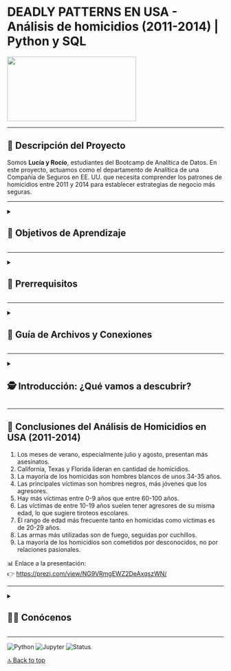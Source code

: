 # DEADLY PATTERNS EN USA - Análisis de homicidios (2011-2014) | Python y SQL
<img src="https://st4.depositphotos.com/1179869/27998/i/1600/depositphotos_279984510-stock-photo-gun-and-blood-splatters.jpg" width="300" height="150" />

---

## 📘 Descripción del Proyecto

Somos **Lucía y Rocío**, estudiantes del Bootcamp de Analítica de Datos. En este proyecto, actuamos como el departamento de Analítica de una Compañía de Seguros en EE. UU. que necesita comprender los patrones de homicidios entre 2011 y 2014 para establecer estrategias de negocio más seguras.

---

<details>
<summary><h2>🎯 Objetivos de Aprendizaje</h2></summary>

- Limpieza, organización y categorización de datos en Python.
- Creación de tablas y manipulación de datos en SQL.
- Análisis de patrones de homicidios con SQL.
- Visualización de insights desde SQL usando Python.
- Práctica aplicada de conocimientos adquiridos en 4 semanas de Bootcamp.

</details>

---

<details>
<summary><h2>🧠 Prerrequisitos</h2></summary>

Antes de empezar este proyecto debes saber:

- Uso de IDE (Jupyter Notebook, VS Code, etc.)
- Sintaxis básica de Python y SQL
- Manejo de variables y tipos de datos
- Operaciones, estructuras de control y bucles
- Limpieza y formateo de datasets
- Análisis exhaustivo en Python y SQL
- Gestión de archivos y schemas
- Conexión de SQL con Python

</details>

---

<details>
<summary><h2>📁 Guía de Archivos y Conexiones</h2></summary>

La base de datos principal (schema) se llama **`deadly_patterns_db.sql`**, y contiene 4 tablas clave:

1. `Incident`  
2. `Perpetrators`  
3. `Relationship`  
4. `Victims`

Los datos provienen del dataset de Kaggle: **`database.csv.zip`**

La conexión SQL-Python está implementada en el script de análisis para facilitar la visualización de resultados.

🔐 *Recuerda que deberás ingresar tus credenciales de MySQL al ejecutar el código.*

</details>

---

<details>
<summary><h2>🕵️ Introducción: ¿Qué vamos a descubrir?</h2></summary>

Como analistas de datos de una aseguradora, debemos descifrar estas incógnitas homicidas:

1. ¿Qué características tienen la mayoría de los delincuentes?
2. ¿Qué grupos sociales eran más vulnerables?
3. ¿Cuál es el arma más utilizada?
4. ¿Qué relación existía entre víctima y agresor?
5. ¿Qué lugares son los más inseguros?

Mediante este análisis, buscamos entender el comportamiento criminal en EE.UU. y aportar información clave para decisiones empresariales.

</details>

---

## 📌 Conclusiones del Análisis de Homicidios en USA (2011-2014)

1. Los meses de verano, especialmente julio y agosto, presentan más asesinatos.
2. California, Texas y Florida lideran en cantidad de homicidios.
3. La mayoría de los homicidas son hombres blancos de unos 34-35 años.
4. Las principales víctimas son hombres negros, más jóvenes que los agresores.
5. Hay más víctimas entre 0-9 años que entre 60-100 años.
6. Las víctimas de entre 10-19 años suelen tener agresores de su misma edad, lo que sugiere tiroteos escolares.
7. El rango de edad más frecuente tanto en homicidas como víctimas es de 20-29 años.
8. Las armas más utilizadas son de fuego, seguidas por cuchillos.
9. La mayoría de los homicidios son cometidos por desconocidos, no por relaciones pasionales.

📊 Enlace a la presentación:  
👉 https://prezi.com/view/NG9VRmgEWZ2DeAxqszWN/

---

<details>
<summary><h2>👩‍💻 Conócenos</h2></summary>

Somos **Lucía y Rocío**, estudiantes del Bootcamp de Analítica de Datos. Este es nuestro primer gran proyecto 💥.

[![Lucía Ruiz](https://img.shields.io/badge/@luciaruizfraile-GitHub-181717?logo=github&style=flat-square)](https://github.com/luciaruizfraile)  
[![Rocío Jiménez](https://img.shields.io/badge/@JimenezRoDA-GitHub-181717?logo=github&style=flat-square)](https://github.com/JimenezRoDA)

</details>

---

![Python](https://img.shields.io/badge/Python-3.12.7-blue?logo=python)
![Jupyter](https://img.shields.io/badge/Jupyter-Notebook-orange?logo=jupyter)
![Status](https://img.shields.io/badge/Estado-Terminado-brightgreen)

[🔝 Back to top](#deadly-patterns-en-usa---análisis-de-homicidios-2011-2014--python-y-sql)




